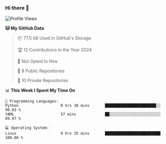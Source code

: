 ### Hi there 👋

<!--
**huayuan4396/huayuan4396** is a ✨ _special_ ✨ repository because its `README.md` (this file) appears on your GitHub profile.

Here are some ideas to get you started:

- 🔭 I’m currently working on ...
- 🌱 I’m currently learning ...
- 👯 I’m looking to collaborate on ...
- 🤔 I’m looking for help with ...
- 💬 Ask me about ...
- 📫 How to reach me: ...
- 😄 Pronouns: ...
- ⚡ Fun fact: ...
-->

<!--START_SECTION:waka-->
![Profile Views](http://img.shields.io/badge/Profile%20Views-15-blue)

**🐱 My GitHub Data** 

> 📦 77.5 kB Used in GitHub's Storage 
 > 
> 🏆 12 Contributions in the Year 2024
 > 
> 🚫 Not Opted to Hire
 > 
> 📜 8 Public Repositories 
 > 
> 🔑 10 Private Repositories 
 > 
📊 **This Week I Spent My Time On** 

```text
💬 Programming Languages: 
Python                   8 hrs 38 mins       ███████████████████████░░   90.03 % 
YAML                     57 mins             ██░░░░░░░░░░░░░░░░░░░░░░░   09.97 % 

💻 Operating System: 
Linux                    9 hrs 35 mins       █████████████████████████   100.00 % 
```


<!--END_SECTION:waka-->
